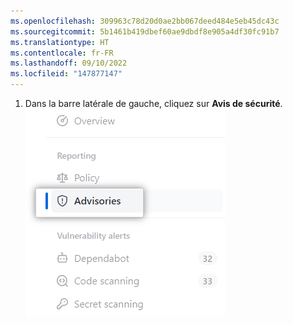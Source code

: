 ```yaml
---
ms.openlocfilehash: 309963c78d20d0ae2bb067deed484e5eb45dc43c
ms.sourcegitcommit: 5b1461b419dbef60ae9dbdf8e905a4df30fc91b7
ms.translationtype: HT
ms.contentlocale: fr-FR
ms.lasthandoff: 09/10/2022
ms.locfileid: "147877147"
---
```

1. Dans la barre latérale de gauche, cliquez sur **Avis de sécurité**.
  ![Onglet Avis de sécurité](/assets/images/help/security/advisories-tab.png)
